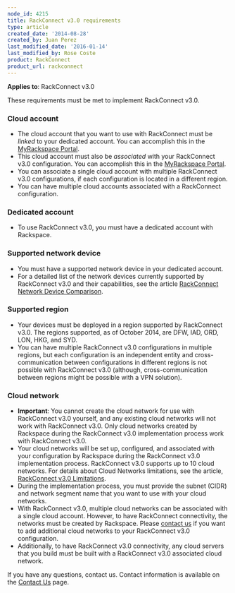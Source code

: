 ```yaml
---
node_id: 4215
title: RackConnect v3.0 requirements
type: article
created_date: '2014-08-28'
created_by: Juan Perez
last_modified_date: '2016-01-14'
last_modified_by: Rose Coste
product: RackConnect
product_url: rackconnect
---
```


**Applies to**: RackConnect v3.0

These requirements must be met to implement RackConnect v3.0.

### Cloud account

-   The cloud account that you want to use with RackConnect must
    be *linked* to your dedicated account. You can accomplish this in
    the [MyRackspace Portal](https://my.rackspace.com/).
-   This cloud account must also be *associated* with your RackConnect
    v3.0 configuration. You can accomplish this in the [MyRackspace
    Portal](https://my.rackspace.com/).
-   You can associate a single cloud account with multiple RackConnect
    v3.0 configurations, if each configuration is located in a
    different region.
-   You can have multiple cloud accounts associated with a
    RackConnect configuration.

### Dedicated account

-   To use RackConnect v3.0, you must have a dedicated account
    with Rackspace.

### Supported network device

-   You must have a supported network device in your dedicated account.
-   For a detailed list of the network devices currently supported by
    RackConnect v3.0 and their capabilities, see the article
    [RackConnect Network Device
    Comparison](/how-to/rackconnect-network-device-comparison).

### Supported region

-   Your devices must be deployed in a region supported by
    RackConnect v3.0. The regions supported, as of October 2014, are
    DFW, IAD, ORD, LON, HKG, and SYD.
-   You can have multiple RackConnect v3.0 configurations in multiple
    regions, but each configuration is an independent entity and
    cross-communication between configurations in different regions is
    not possible with RackConnect v3.0 (although, cross-communication
    between regions might be possible with a VPN solution).

### Cloud network

-   **Important**: You cannot create the cloud network for use with
    RackConnect v3.0 yourself, and any existing cloud networks will not
    work with RackConnect v3.0.  Only cloud networks created by
    Rackspace during the RackConnect v3.0 implementation process work
    with RackConnect v3.0.
-   Your cloud networks will be set up, configured, and associated with
    your configuration by Rackspace during the RackConnect v3.0
    implementation process. RackConnect v3.0 supports up to 10
    cloud networks. For details about Cloud Networks limitations, see
    the article, [RackConnect v3.0
    Limitations](/how-to/rackconnect-v30-limitations).
-   During the implementation process, you must provide the
    subnet (CIDR) and network segment name that you want to use with
    your cloud networks.
-   With RackConnect v3.0,  multiple cloud networks can be associated
    with a single cloud account. However, to have RackConnect
    connectivity, the networks must be created by Rackspace. Please
    [contact us](/how-to/support) if
    you want to add additional cloud networks to your RackConnect
    v3.0 configuration.
-   Additionally, to have RackConnect v3.0 connectivity, any cloud
    servers that you build must be built with a RackConnect v3.0
    associated cloud network.

If you have any questions, contact us. Contact information
is available on the [Contact
Us](/how-to/support) page.
